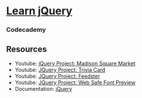 # [Learn jQuery](https://www.codecademy.com/learn/learn-jquery)
### Codecademy

## Resources
* Youtube: [jQuery Project: Madison Square Market](https://www.youtube.com/watch?v=Fj2j643chAw)
* Youtube: [JQuery Project: Trivia Card](https://www.youtube.com/watch?v=-T_T4NRwrWQ)
* Youtube: [JQuery Project: Feedster](https://www.youtube.com/watch?v=6qIEyC23PSM)
* Youtube: [JQuery Project: Web Safe Font Preview](https://www.youtube.com/watch?v=_ICEqxIPgxg)
* Documentation: [jQuery](https://api.jquery.com/fadetoggle/)
